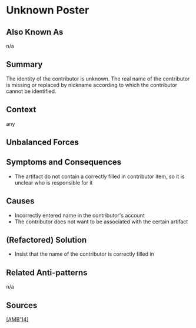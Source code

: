 # Unknown Poster

## Also Known As

n/a

## Summary

The identity of the contributor is unknown. The real name of the contributor is missing or replaced by nickname according to which the contributor cannot be identified.

## Context

any

## Unbalanced Forces

## Symptoms and Consequences

- The artifact do not contain a correctly filled in contributor item, so it is unclear who is responsible for it

## Causes

- Incorrectly entered name in the contributor's account
- The contributor does not want to be associated with the certain artifact

## (Refactored) Solution

- Insist that the name of the contributor is correctly filled in

## Related Anti-patterns

n/a

## Sources

[[AMB'14]](../References.md)